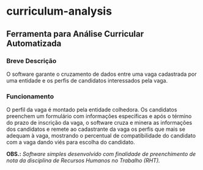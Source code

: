 # curriculum-analysis

## Ferramenta para Análise Curricular Automatizada

### Breve Descrição

O software garante o cruzamento de dados entre uma vaga cadastrada por uma entidade e os perfis de candidatos interessados pela vaga.

### Funcionamento

O perfil da vaga é montado pela entidade colhedora. Os candidatos preenchem um formulário com informações específicas e após o término do prazo de inscrição da vaga, o software cruza e minera as informações dos candidatos e remete ao cadastrante da vaga os perfis que mais se adequam à vaga, mostrando o percentual de compatibilidade do candidato com a vaga dando viés para escolha do candidato.


**OBS.:** *Software simples desenvolvido com finalidade de preenchimento de nota da disciplina de Recursos Humanos no Trabalho (RHT).*


